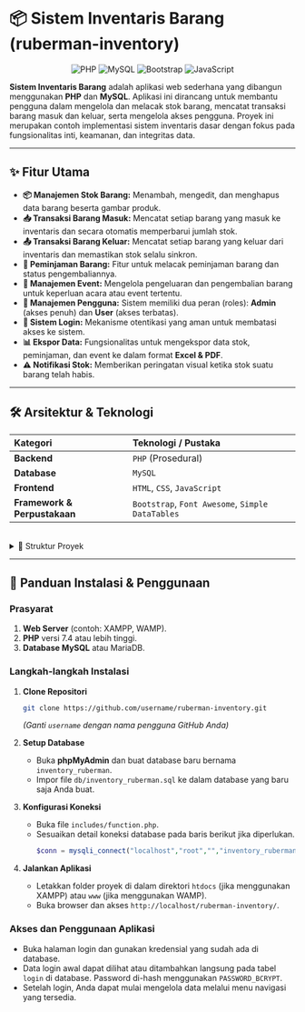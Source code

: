 # 📦 Sistem Inventaris Barang (ruberman-inventory)

<p align="center">
<img src="https://img.shields.io/badge/PHP-777BB4?style=for-the-badge&logo=php&logoColor=white" alt="PHP">
<img src="https://img.shields.io/badge/MySQL-4479A1?style=for-the-badge&logo=mysql&logoColor=white" alt="MySQL">
<img src="https://img.shields.io/badge/Bootstrap-563D7C?style=for-the-badge&logo=bootstrap&logoColor=white" alt="Bootstrap">
<img src="https://img.shields.io/badge/JavaScript-F7DF1E?style=for-the-badge&logo=javascript&logoColor=black" alt="JavaScript">
</p>

**Sistem Inventaris Barang** adalah aplikasi web sederhana yang dibangun menggunakan **PHP** dan **MySQL**. Aplikasi ini dirancang untuk membantu pengguna dalam mengelola dan melacak stok barang, mencatat transaksi barang masuk dan keluar, serta mengelola akses pengguna. Proyek ini merupakan contoh implementasi sistem inventaris dasar dengan fokus pada fungsionalitas inti, keamanan, dan integritas data.

-----

## ✨ Fitur Utama

  - **📦 Manajemen Stok Barang:** Menambah, mengedit, dan menghapus data barang beserta gambar produk.
  - **📥 Transaksi Barang Masuk:** Mencatat setiap barang yang masuk ke inventaris dan secara otomatis memperbarui jumlah stok.
  - **📤 Transaksi Barang Keluar:** Mencatat setiap barang yang keluar dari inventaris dan memastikan stok selalu sinkron.
  - **🤝 Peminjaman Barang:** Fitur untuk melacak peminjaman barang dan status pengembaliannya.
  - **🎉 Manajemen Event:** Mengelola pengeluaran dan pengembalian barang untuk keperluan acara atau event tertentu.
  - **👥 Manajemen Pengguna:** Sistem memiliki dua peran (roles): **Admin** (akses penuh) dan **User** (akses terbatas).
  - **🔐 Sistem Login:** Mekanisme otentikasi yang aman untuk membatasi akses ke sistem.
  - **📊 Ekspor Data:** Fungsionalitas untuk mengekspor data stok, peminjaman, dan event ke dalam format **Excel & PDF**.
  - **⚠️ Notifikasi Stok:** Memberikan peringatan visual ketika stok suatu barang telah habis.

-----

## 🛠️ Arsitektur & Teknologi

| Kategori      | Teknologi / Pustaka                                    |
| :------------ | :----------------------------------------------------- |
| **Backend** | `PHP` (Prosedural)                                     |
| **Database** | `MySQL`                                                |
| **Frontend** | `HTML`, `CSS`, `JavaScript`                            |
| **Framework & Perpustakaan** | `Bootstrap`, `Font Awesome`, `Simple DataTables` |

<br>

<details>
<summary>📂 Struktur Proyek</summary>

<pre>
ruberman-inventory/
├── assets/
│   ├── css/
│   │   ├── responsive.css
│   │   └── styles.css
│   └── img/
├── db/
│   └── inventory\_ruberman.sql
├── includes/
│   ├── admin\_cek.php
│   ├── cek.php
│   ├── function.php
│   └── sidebar.php
├── js/
│   ├── chart-area-demo.js
│   ├── chart-bar-demo.js
│   ├── chart-pie-demo.js
│   ├── datatables-demo.js
│   └── scripts.js
├── uploads/
│   └── (gambar barang yang di-upload)
├── admin.php
├── detail\_event.php
├── event.php
├── export.php
├── export\_event.php
├── export\_peminjaman.php
├── index.php
├── keluar.php
├── login.php
├── logout.php
├── masuk.php
├── masuk\_event.php
├── peminjaman.php
└── README.md
</pre>

</details>

-----

## 🚀 Panduan Instalasi & Penggunaan

### **Prasyarat**

1.  **Web Server** (contoh: XAMPP, WAMP).
2.  **PHP** versi 7.4 atau lebih tinggi.
3.  **Database MySQL** atau MariaDB.

### **Langkah-langkah Instalasi**

1.  **Clone Repositori**

    ```bash
    git clone https://github.com/username/ruberman-inventory.git
    ```

    *(Ganti `username` dengan nama pengguna GitHub Anda)*

2.  **Setup Database**

      - Buka **phpMyAdmin** dan buat database baru bernama `inventory_ruberman`.
      - Impor file `db/inventory_ruberman.sql` ke dalam database yang baru saja Anda buat.

3.  **Konfigurasi Koneksi**

      - Buka file `includes/function.php`.
      - Sesuaikan detail koneksi database pada baris berikut jika diperlukan.
        ```php
        $conn = mysqli_connect("localhost","root","","inventory_ruberman");
        ```

4.  **Jalankan Aplikasi**

      - Letakkan folder proyek di dalam direktori `htdocs` (jika menggunakan XAMPP) atau `www` (jika menggunakan WAMP).
      - Buka browser dan akses `http://localhost/ruberman-inventory/`.

### **Akses dan Penggunaan Aplikasi**

  - Buka halaman login dan gunakan kredensial yang sudah ada di database.
  - Data login awal dapat dilihat atau ditambahkan langsung pada tabel `login` di database. Password di-hash menggunakan `PASSWORD_BCRYPT`.
  - Setelah login, Anda dapat mulai mengelola data melalui menu navigasi yang tersedia.
